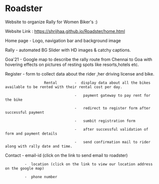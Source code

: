 # Roadster

Website to organize Rally for Women Biker's :)

Website Link : https://shrijhaa.github.io/Roadster/home.html

Home page     - Logo, navigation bar and background image

Rally         - automated BG Slider with HD images & catchy captions.

Goa'21        - Google map to describe the rally route from Chennai to Goa with hovering effects on pictures of resting spots like resorts,hotels etc.

Register      - form to collect data about the rider ,her driving license and bike.

                      Rental        -  display data about all the bikes available to be rented with their rental cost per day.
                      
                                    -   payment gateway to pay rent for the bike
                                    
                                    -   redirect to register form after successful payment
                                    
                                    -   sumbit registration form
                                    
                                    -   after successful validation of form and payment details
                                    
                                    -   send confirmation mail to rider along with rally date and time.
                                    
Contact      -  email-id (click on the link to send email to roadster)

             -  location (click on the link to view our location address on the google map)
             
             -  phone number
